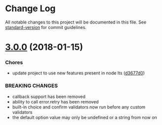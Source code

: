 # Change Log

All notable changes to this project will be documented in this file. See [standard-version](https://github.com/conventional-changelog/standard-version) for commit guidelines.

<a name="3.0.0"></a>
# [3.0.0](https://github.com/moxystudio/node-promptly/compare/2.2.0...3.0.0) (2018-01-15)


### Chores

* update project to use new features present in node lts ([d3677d0](https://github.com/moxystudio/node-promptly/commit/d3677d0))


### BREAKING CHANGES

* callback support has been removed
* ability to call error.retry has been removed
* built-in choice and confirm validators now run before any custom validators
* the default option value may only be undefined or a string from now on
